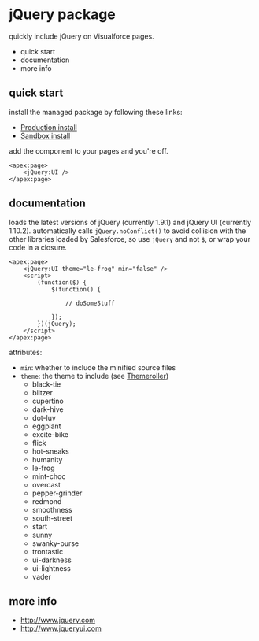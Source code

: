 jQuery package
==============

quickly include jQuery on Visualforce pages.

 * quick start
 * documentation
 * more info

quick start
-----------

install the managed package by following these links:

 * [Production install](https://login.salesforce.com/packaging/installPackage.apexp?p0=04ti000000018By)
 * [Sandbox install](https://test.salesforce.com/packaging/installPackage.apexp?p0=04ti000000018By)

add the component to your pages and you're off.

```visualforce
<apex:page>
    <jQuery:UI />
</apex:page>
```

documentation
-------------

loads the latest versions of jQuery (currently 1.9.1) and
jQuery UI (currently 1.10.2).  automatically calls
`jQuery.noConflict()` to avoid collision with the other
libraries loaded by Salesforce, so use `jQuery` and not `$`,
or wrap your code in a closure.

```visualforce
<apex:page>
    <jQuery:UI theme="le-frog" min="false" />
    <script>
        (function($) {
            $(function() {

                // doSomeStuff

            });
        })(jQuery);
    </script>
</apex:page>
```

attributes:
 * `min`: whether to include the minified source files
 * `theme`: the theme to include (see [Themeroller](http://jqueryui.com/themeroller/))
   * black-tie
   * blitzer
   * cupertino
   * dark-hive
   * dot-luv
   * eggplant
   * excite-bike
   * flick
   * hot-sneaks
   * humanity
   * le-frog
   * mint-choc
   * overcast
   * pepper-grinder
   * redmond
   * smoothness
   * south-street
   * start
   * sunny
   * swanky-purse
   * trontastic
   * ui-darkness
   * ui-lightness
   * vader

more info
---------

 * <http://www.jquery.com>
 * <http://www.jqueryui.com>
